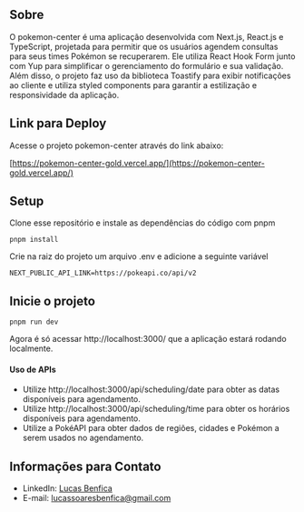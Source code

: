## Sobre

O pokemon-center é uma aplicação desenvolvida com Next.js, React.js e TypeScript, projetada para permitir que os usuários agendem consultas para seus times Pokémon se recuperarem. Ele utiliza React Hook Form junto com Yup para simplificar o gerenciamento do formulário e sua validação. Além disso, o projeto faz uso da biblioteca Toastify para exibir notificações ao cliente e utiliza styled components para garantir a estilização e responsividade da aplicação.

## Link para Deploy

Acesse o projeto pokemon-center através do link abaixo:

[https://pokemon-center-gold.vercel.app/](https://pokemon-center-gold.vercel.app/)


## Setup

Clone esse repositório e instale as dependências do código com pnpm
```shell
pnpm install

```

Crie na raiz do projeto um arquivo .env e adicione a seguinte variável
```shell
NEXT_PUBLIC_API_LINK=https://pokeapi.co/api/v2

```
## Inicie o projeto
```shell
pnpm run dev

```
Agora é só acessar http://localhost:3000/ que a aplicação estará rodando localmente.

#### Uso de APIs
- Utilize http://localhost:3000/api/scheduling/date para obter as datas disponíveis para agendamento.
- Utilize http://localhost:3000/api/scheduling/time para obter os horários disponíveis para agendamento.
- Utilize a PokéAPI para obter dados de regiões, cidades e Pokémon a serem usados no agendamento.

## Informações para Contato

- LinkedIn: [Lucas Benfica](https://www.linkedin.com/in/lucas-benfica)
- E-mail: lucassoaresbenfica@gmail.com
